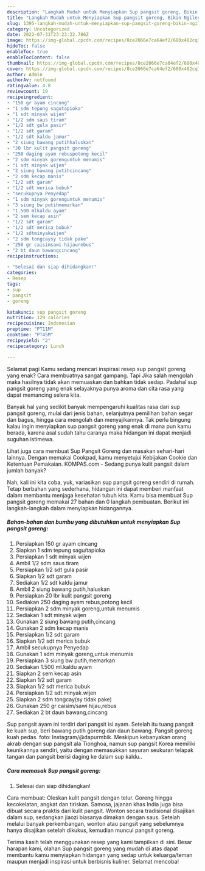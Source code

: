 ```yaml
---
description: "Langkah Mudah untuk Menyiapkan Sup pangsit goreng, Bikin Ngiler"
title: "Langkah Mudah untuk Menyiapkan Sup pangsit goreng, Bikin Ngiler"
slug: 1395-langkah-mudah-untuk-menyiapkan-sup-pangsit-goreng-bikin-ngiler
category: Uncategorized
date: 2022-07-31T23:23:22.786Z
image: https://img-global.cpcdn.com/recipes/8ce2066e7ca64ef2/680x482cq70/sup-pangsit-goreng-foto-resep-utama.jpg
hideToc: false
enableToc: true
enableTocContent: false
thumbnail: https://img-global.cpcdn.com/recipes/8ce2066e7ca64ef2/680x482cq70/sup-pangsit-goreng-foto-resep-utama.jpg
cover: https://img-global.cpcdn.com/recipes/8ce2066e7ca64ef2/680x482cq70/sup-pangsit-goreng-foto-resep-utama.jpg
author: Admin
authorAv: notfound
ratingvalue: 4.8
reviewcount: 19
recipeingredient:
- "150 gr ayam cincang"
- "1 sdm tepung sagutapioka"
- "1 sdt minyak wijen"
- "1/2 sdm saus tiram"
- "1/2 sdt gula pasir"
- "1/2 sdt garam"
- "1/2 sdt kaldu jamur"
- "2 siung bawang putihhaluskan"
- "20 lbr kulit pangsit goreng"
- "250 daging ayam rebuspotong kecil"
- "2 sdm minyak gorenguntuk menumis"
- "1 sdt minyak wijen"
- "2 siung bawang putihcincang"
- "2 sdm kecap manis"
- "1/2 sdt garam"
- "1/2 sdt merica bubuk"
- "secukupnya Penyedap"
- "1 sdm minyak gorenguntuk menumis"
- "3 siung bw putihmemarkan"
- "1.500 mlkaldu ayam"
- "2 sem kecap asin"
- "1/2 sdt garam"
- "1/2 sdt merica bubuk"
- "1/2 sdtminyakwijen"
- "2 sdm tongcaysy tidak pake"
- "250 gr caisimsawi hijaurebus"
- "2 bt daun bawangcincang"
recipeinstructions:

- "Selesai dan siap dihidangkan!"
categories:
- Resep
tags:
- sup
- pangsit
- goreng

katakunci: sup pangsit goreng 
nutrition: 129 calories
recipecuisine: Indonesian
preptime: "PT11M"
cooktime: "PT45M"
recipeyield: "2"
recipecategory: Lunch

---
```



Selamat pagi Kamu sedang mencari inspirasi resep sup pangsit goreng yang enak? Cara membuatnya sangat gampang. Tapi Jika salah mengolah maka hasilnya tidak akan memuaskan dan bahkan tidak sedap. Padahal sup pangsit goreng yang enak selayaknya punya aroma dan cita rasa yang dapat memancing selera kita.


Banyak hal yang sedikit banyak mempengaruhi kualitas rasa dari sup pangsit goreng, mulai dari jenis bahan, selanjutnya pemilihan bahan segar dan bagus, hingga cara mengolah dan menyajikannya. Tak perlu bingung kalau ingin menyiapkan sup pangsit goreng yang enak di mana pun kamu berada, karena asal sudah tahu caranya maka hidangan ini dapat menjadi suguhan istimewa.

Lihat juga cara membuat Sup Pangsit Goreng dan masakan sehari-hari lainnya. Dengan memakai Cookpad, kamu menyetujui Kebijakan Cookie dan Ketentuan Pemakaian. KOMPAS.com - Sedang punya kulit pangsit dalam jumlah banyak?


Nah, kali ini kita coba, yuk, variasikan sup pangsit goreng sendiri di rumah. Tetap berbahan yang sederhana, hidangan ini dapat memberi manfaat dalam membantu menjaga kesehatan tubuh kita. Kamu bisa membuat Sup pangsit goreng memakai 27 bahan dan 0 langkah pembuatan. Berikut ini langkah-langkah dalam menyiapkan hidangannya.

<!--inarticleads1-->

##### Bahan-bahan dan bumbu yang dibutuhkan untuk menyiapkan Sup pangsit goreng:

1. Persiapkan 150 gr ayam cincang
1. Siapkan 1 sdm tepung sagu/tapioka
1. Persiapkan 1 sdt minyak wijen
1. Ambil 1/2 sdm saus tiram
1. Persiapkan 1/2 sdt gula pasir
1. Siapkan 1/2 sdt garam
1. Sediakan 1/2 sdt kaldu jamur
1. Ambil 2 siung bawang putih,haluskan
1. Persiapkan 20 lbr kulit pangsit goreng
1. Sediakan 250 daging ayam rebus,potong kecil
1. Persiapkan 2 sdm minyak goreng,untuk menumis
1. Sediakan 1 sdt minyak wijen
1. Gunakan 2 siung bawang putih,cincang
1. Gunakan 2 sdm kecap manis
1. Persiapkan 1/2 sdt garam
1. Siapkan 1/2 sdt merica bubuk
1. Ambil secukupnya Penyedap
1. Gunakan 1 sdm minyak goreng,untuk menumis
1. Persiapkan 3 siung bw putih,memarkan
1. Sediakan 1.500 ml.kaldu ayam
1. Siapkan 2 sem kecap asin
1. Siapkan 1/2 sdt garam
1. Siapkan 1/2 sdt merica bubuk
1. Persiapkan 1/2 sdt.minyak.wijen
1. Siapkan 2 sdm tongcay(sy tidak pake)
1. Gunakan 250 gr caisim/sawi hijau,rebus
1. Sediakan 2 bt daun bawang,cincang


Sup pangsit ayam ini terdiri dari pangsit isi ayam. Setelah itu tuang pangsit ke kuah sup, beri bawang putih goreng dan daun bawang. Pangsit goreng kuah pedas. foto: Instagram/@dapurmbik. Meskipun kebanyakan orang akrab dengan sup pangsit ala Tionghoa, namun sup pangsit Korea memiliki keunikannya sendiri, yaitu dengan memasukkan sayuran seukuran telapak tangan dan pangsit berisi daging ke dalam sup kaldu.. 

<!--inarticleads2-->

##### Cara memasak Sup pangsit goreng:


1. Selesai dan siap dihidangkan!

Cara membuat: Oleskan kulit pangsit dengan telur. Goreng hingga kecokelatan, angkat dan tiriskan. Samosa, jajanan khas India juga bisa dibuat secara praktis dari kulit pangsit. Wonton secara tradisional disajikan dalam sup, sedangkan jiaozi biasanya dimakan dengan saus. Setelah melalui banyak perkembangan, wonton atau pangsit yang sebelumnya hanya disajikan setelah dikukus, kemudian muncul pangsit goreng. 

Terima kasih telah menggunakan resep yang kami tampilkan di sini. Besar harapan kami, olahan Sup pangsit goreng yang mudah di atas dapat membantu kamu menyiapkan hidangan yang sedap untuk keluarga/teman maupun menjadi inspirasi untuk berbisnis kuliner. Selamat mencoba!
